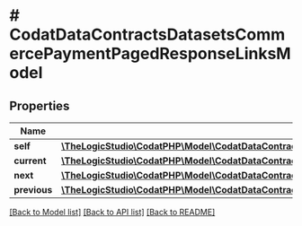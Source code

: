 # # CodatDataContractsDatasetsCommercePaymentPagedResponseLinksModel

## Properties

Name | Type | Description | Notes
------------ | ------------- | ------------- | -------------
**self** | [**\TheLogicStudio\CodatPHP\Model\CodatDataContractsDatasetsCommercePaymentPagedResponseHrefModel**](CodatDataContractsDatasetsCommercePaymentPagedResponseHrefModel.md) |  | [optional]
**current** | [**\TheLogicStudio\CodatPHP\Model\CodatDataContractsDatasetsCommercePaymentPagedResponseHrefModel**](CodatDataContractsDatasetsCommercePaymentPagedResponseHrefModel.md) |  | [optional]
**next** | [**\TheLogicStudio\CodatPHP\Model\CodatDataContractsDatasetsCommercePaymentPagedResponseHrefModel**](CodatDataContractsDatasetsCommercePaymentPagedResponseHrefModel.md) |  | [optional]
**previous** | [**\TheLogicStudio\CodatPHP\Model\CodatDataContractsDatasetsCommercePaymentPagedResponseHrefModel**](CodatDataContractsDatasetsCommercePaymentPagedResponseHrefModel.md) |  | [optional]

[[Back to Model list]](../../README.md#models) [[Back to API list]](../../README.md#endpoints) [[Back to README]](../../README.md)
